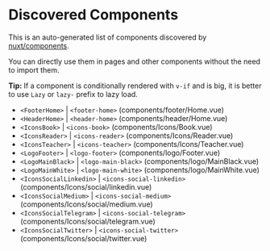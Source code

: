 # Discovered Components

This is an auto-generated list of components discovered by [nuxt/components](https://github.com/nuxt/components).

You can directly use them in pages and other components without the need to import them.

**Tip:** If a component is conditionally rendered with `v-if` and is big, it is better to use `Lazy` or `lazy-` prefix to lazy load.

- `<FooterHome>` | `<footer-home>` (components/footer/Home.vue)
- `<HeaderHome>` | `<header-home>` (components/header/Home.vue)
- `<IconsBook>` | `<icons-book>` (components/Icons/Book.vue)
- `<IconsReader>` | `<icons-reader>` (components/Icons/Reader.vue)
- `<IconsTeacher>` | `<icons-teacher>` (components/Icons/Teacher.vue)
- `<LogoFooter>` | `<logo-footer>` (components/logo/Footer.vue)
- `<LogoMainBlack>` | `<logo-main-black>` (components/logo/MainBlack.vue)
- `<LogoMainWhite>` | `<logo-main-white>` (components/logo/MainWhite.vue)
- `<IconsSocialLinkedin>` | `<icons-social-linkedin>` (components/Icons/social/linkedin.vue)
- `<IconsSocialMedium>` | `<icons-social-medium>` (components/Icons/social/medium.vue)
- `<IconsSocialTelegram>` | `<icons-social-telegram>` (components/Icons/social/telegram.vue)
- `<IconsSocialTwitter>` | `<icons-social-twitter>` (components/Icons/social/twitter.vue)
